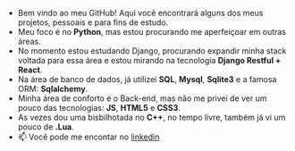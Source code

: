 - Bem vindo ao meu GitHub! Aqui você encontrará alguns dos meus projetos, pessoais e para fins de estudo.
- Meu foco é no **Python**, mas estou procurando me aperfeiçoar em outras áreas.
- No momento estou estudando Django, procurando expandir minha stack voltada para essa área e estou mirando na tecnologia **Django Restful + React**.
- Na área de banco de dados, já utilizei **SQL**, **Mysql**, **Sqlite3** e a famosa ORM: **Sqlalchemy**.
- Minha área de conforto é o Back-end, mas não me privei de ver um pouco das tecnologias: **JS**, **HTML5** e **CSS3**.
- As vezes dou uma bisbilhotada no **C++**, no tempo livre, também já vi um pouco de **.Lua**.
- 📫 Você pode me encontar no [linkedin](https://www.linkedin.com/in/gilmar-jos%C3%A9-218635143/)
